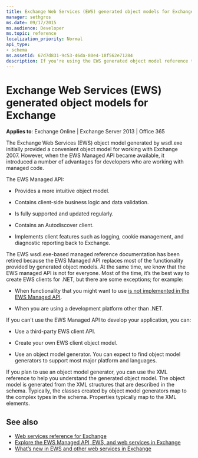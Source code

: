 ```yaml
---
title: Exchange Web Services (EWS) generated object models for Exchange
manager: sethgros
ms.date: 09/17/2015
ms.audience: Developer
ms.topic: reference
localization_priority: Normal
api_type:
- schema
ms.assetid: 67d7d831-9c53-46da-80e4-18f562e71284
description: If you're using the EWS generated object model reference to develop applications for Exchange, find out about other options for EWS development.
---
```


# Exchange Web Services (EWS) generated object models for Exchange

**Applies to**: Exchange Online | Exchange Server 2013 | Office 365

The Exchange Web Services (EWS) object model generated by wsdl.exe initially provided a convenient object model for working with Exchange 2007. However, when the EWS Managed API became available, it introduced a number of advantages for developers who are working with managed code. 

The EWS Managed API:

- Provides a more intuitive object model.

- Contains client-side business logic and data validation.

- Is fully supported and updated regularly.

- Contains an Autodiscover client.

- Implements client features such as logging, cookie management, and diagnostic reporting back to Exchange.

The EWS wsdl.exe-based managed reference documentation has been retired because the EWS Managed API replaces most of the functionality provided by generated object models. At the same time, we know that the EWS managed API is not for everyone. Most of the time, it’s the best way to create EWS clients for .NET, but there are some exceptions; for example:

- When functionality that you might want to use [is not implemented in the EWS Managed API](../exchange-web-services/web-service-api-feature-availability-in-exchange-and-the-ews-managed-api.md#bk_apifeatures).

- When you are using a development platform other than .NET.

If you can't use the EWS Managed API to develop your application, you can:

- Use a third-party EWS client API.

- Create your own EWS client object model.

- Use an object model generator. You can expect to find object model generators to support most major platform and languages.

If you plan to use an object model generator, you can use the XML reference to help you understand the generated object model. The object model is generated from the XML structures that are described in the schema. Typically, the classes created by object model generators map to the complex types in the schema. Properties typically map to the XML elements.

## See also

- [Web services reference for Exchange](web-services-reference-for-exchange.md)
- [Explore the EWS Managed API, EWS, and web services in Exchange](../exchange-web-services/explore-the-ews-managed-api-ews-and-web-services-in-exchange.md)
- [What’s new in EWS and other web services in Exchange](../exchange-web-services/whats-new-in-ews-and-other-web-services-in-exchange.md)
